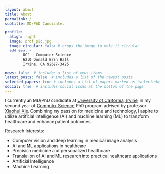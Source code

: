 ```yaml
---
layout: about
title: About
permalink: /
subtitle: MD/PhD Candidate,

profile:
  align: right
  image: prof_pic.jpg
  image_circular: false # crops the image to make it circular
  address: >
        UCI - Computer Science
        6210 Donald Bren Hall
        Irvine, CA 92697-3425

news: false  # includes a list of news items
latest_posts: false  # includes a list of the newest posts
selected_papers: true # includes a list of papers marked as "selected={true}"
social: true  # includes social icons at the bottom of the page
---
```


I currently an MD/PhD candidate at [University of California, Irvine](https://medschool.uci.edu/), in my second year of [Computer Science](https://www.ics.uci.edu/) PhD program advised by professor [Xiaohui Xie](https://www.ics.uci.edu/~xhx/). Combining my passion for medicine and technology, I aspire to utilize artificial intelligence (AI) and machine learning (ML) to transform healthcare and enhance patient outcomes. 

Research Interests:
- Computer vision and deep learning in medical image analysis
- AI and ML applications in healthcare
- Precision medicine and personalized healthcare
- Translation of AI and ML research into practical healthcare applications
- Artificial Intelligence
- Machine Learning
